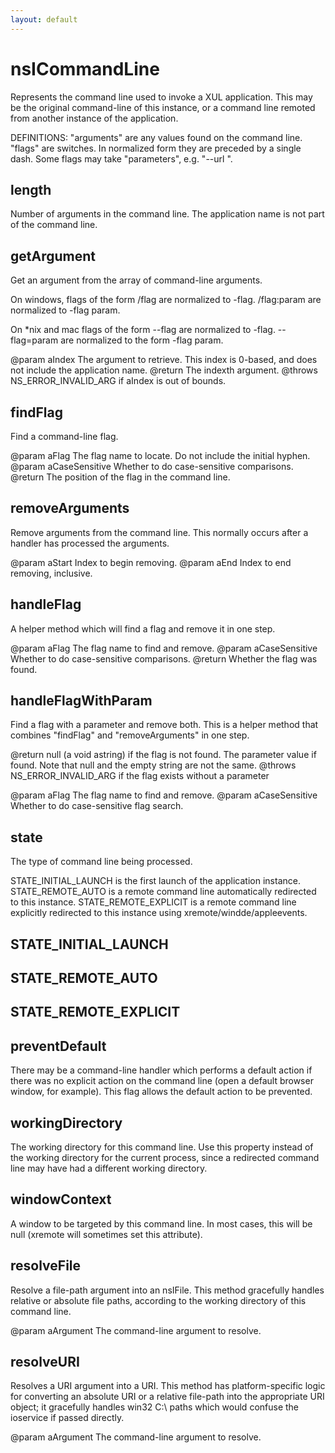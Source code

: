 ```yaml
---
layout: default
---
```


# nsICommandLine #

Represents the command line used to invoke a XUL application. This may be the
original command-line of this instance, or a command line remoted from another
instance of the application.

DEFINITIONS:
"arguments" are any values found on the command line.
"flags" are switches. In normalized form they are preceded by a single dash.
Some flags may take "parameters", e.g. "--url <param>".


## length ##

Number of arguments in the command line. The application name is not
part of the command line.


## getArgument ##

Get an argument from the array of command-line arguments.

On windows, flags of the form /flag are normalized to -flag. /flag:param
are normalized to -flag param.

On *nix and mac flags of the form --flag are normalized to -flag. --flag=param
are normalized to the form -flag param.

@param aIndex The argument to retrieve. This index is 0-based, and does
              not include the application name.
@return       The indexth argument.
@throws       NS_ERROR_INVALID_ARG if aIndex is out of bounds.


## findFlag ##

Find a command-line flag.

@param aFlag          The flag name to locate. Do not include the initial
                      hyphen.
@param aCaseSensitive Whether to do case-sensitive comparisons.
@return               The position of the flag in the command line.


## removeArguments ##

Remove arguments from the command line. This normally occurs after
a handler has processed the arguments.

@param aStart  Index to begin removing.
@param aEnd    Index to end removing, inclusive.


## handleFlag ##

A helper method which will find a flag and remove it in one step.

@param aFlag  The flag name to find and remove.
@param aCaseSensitive Whether to do case-sensitive comparisons.
@return       Whether the flag was found.


## handleFlagWithParam ##

Find a flag with a parameter and remove both. This is a helper
method that combines "findFlag" and "removeArguments" in one step.

@return   null (a void astring) if the flag is not found. The parameter value
          if found. Note that null and the empty string are not the same.
@throws   NS_ERROR_INVALID_ARG if the flag exists without a parameter

@param aFlag The flag name to find and remove.
@param aCaseSensitive Whether to do case-sensitive flag search.


## state ##

The type of command line being processed.

STATE_INITIAL_LAUNCH  is the first launch of the application instance.
STATE_REMOTE_AUTO     is a remote command line automatically redirected to
                      this instance.
STATE_REMOTE_EXPLICIT is a remote command line explicitly redirected to
                      this instance using xremote/windde/appleevents.


## STATE_INITIAL_LAUNCH ##

## STATE_REMOTE_AUTO ##

## STATE_REMOTE_EXPLICIT ##

## preventDefault ##

There may be a command-line handler which performs a default action if
there was no explicit action on the command line (open a default browser
window, for example). This flag allows the default action to be prevented.


## workingDirectory ##

The working directory for this command line. Use this property instead
of the working directory for the current process, since a redirected
command line may have had a different working directory.


## windowContext ##

A window to be targeted by this command line. In most cases, this will
be null (xremote will sometimes set this attribute).


## resolveFile ##

Resolve a file-path argument into an nsIFile. This method gracefully
handles relative or absolute file paths, according to the working
directory of this command line.

@param aArgument  The command-line argument to resolve.


## resolveURI ##

Resolves a URI argument into a URI. This method has platform-specific
logic for converting an absolute URI or a relative file-path into the
appropriate URI object; it gracefully handles win32 C:\ paths which would
confuse the ioservice if passed directly.

@param aArgument  The command-line argument to resolve.


